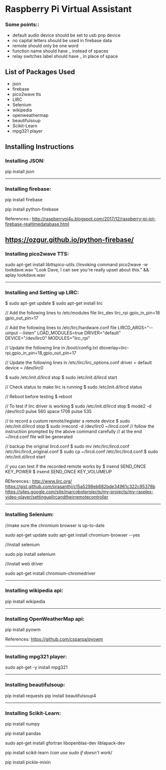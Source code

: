 # Raspberry Pi Virtual Assistant

### Some points::
- default audio device should be set to usb pnp device
- no capital letters should be used in firebase data
- remote should only be one word
- function name should have _ instead of spaces
- relay switches label should have _ in place of space

## List of Packages Used

- json
- firebase
- pico2wave tts
- LIRC
- Selenium
- wikipedia
- openweathermap
- beautifulsoup
- Scikit-Learn
- mpg321 player

## Installing Instructions

### Installing JSON:

pip install json

-------------------------------------------------------------------------
### Installing firebase:

pip install firebase

pip install python-firebase

References::
http://raspberrypi4u.blogspot.com/2017/12/raspberry-pi-iot-firebase-realtimedatabase.html

https://ozgur.github.io/python-firebase/
-------------------------------------------------------------------------

### Installing pico2wave TTS:

sudo apt-get install libttspico-utils
//invoking command
pico2wave -w lookdave.wav "Look Dave, I can see you're really upset about this." && aplay lookdave.wav

-------------------------------------------------------------------------
### Installing and Setting up LIRC: 

  $ sudo apt-get update
  $ sudo apt-get install lirc

  // Add the following lines to /etc/modules file
  lirc_dev
  lirc_rpi gpio_in_pin=18 gpio_out_pin=17

  // Add the following lines to /etc/lirc/hardware.conf file
  LIRCD_ARGS="--uinput --listen"
  LOAD_MODULES=true
  DRIVER="default"
  DEVICE="/dev/lirc0"
  MODULES="lirc_rpi"

  // Update the following line in /boot/config.txt
  dtoverlay=lirc-rpi,gpio_in_pin=18,gpio_out_pin=17

  // Update the following lines in /etc/lirc/lirc_options.conf
  driver    = default
  device    = /dev/lirc0

  $ sudo /etc/init.d/lircd stop
  $ sudo /etc/init.d/lircd start

  // Check status to make lirc is running
  $ sudo /etc/init.d/lircd status

  // Reboot before testing
  $ reboot

  // To test if lirc driver is working
  $ sudo /etc/init.d/lircd stop
  $ mode2 -d /dev/lirc0
  <press a key in remote and you should see multple lines like below>
  pulse 560
  space 1706
  pulse 535

  // to record a custom remote/register a remote device
  $ sudo /etc/init.d/lircd stop
  $ sudo irrecord -d /dev/lirc0 ~/lircd.conf
  // follow the instruction prompted by the above command carefully
  // at the end ~/lircd.conf file will be generated

  // backup the original lircd.conf
  $ sudo mv /etc/lirc/lircd.conf /etc/lirc/lircd_original.conf
  $ sudo cp ~/lircd.conf /etc/lirc/lircd.conf
  $ sudo /etc/init.d/lircd start

  // you can test if the recorded remote works by
  $ irsend SEND_ONCE <device-name> KEY_POWER
  $ irsend SEND_ONCE <device-name> KEY_VOLUMEUP


  REferences::
  http://www.lirc.org/
  https://gist.github.com/prasanthj/c15a5298eb682bde34961c322c95378b
  https://sites.google.com/site/marcobotprojects/my-projects/my-rasplex-video-player/settinguplircandtheirremotecontroller

------------------------------------------------------------------------
### Installing Selenium:

//make sure the chromium browser is up-to-date

sudo apt-get update
sudo apt-get install chromium-browser --yes

//install selenium

sudo pip install selenium

//install web driver

sudo apt-get install chromium-chromedriver

------------------------------------------------------------------------
### Installing wikipedia api:

pip install wikipedia

------------------------------------------------------------------------
### Installing OpenWeatherMap api:

pip install pyowm

References: https://github.com/csparpa/pyowm

------------------------------------------------------------------------

### Installing mpg321 player:

sudo apt-get -y install mpg321


------------------------------------------------------------------------
### Installing  beautifulsoup:

pip install requests
pip install beautifulsoup4

------------------------------------------------------------------------
### Installing Scikit-Learn:

pip install numpy

pip install pandas

sudo apt-get install gfortran libopenblas-dev liblapack-dev

pip install scikit-learn  /*can use sudo if doesn't work*/

pip install pickle-mixin
